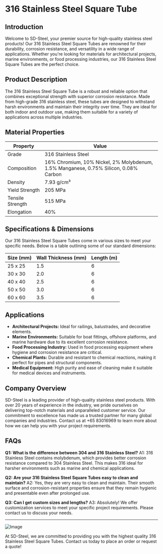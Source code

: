 # 316 Stainless Steel Square Tube

## Introduction
Welcome to SD-Steel, your premier source for high-quality stainless steel products! Our 316 Stainless Steel Square Tubes are renowned for their durability, corrosion resistance, and versatility in a wide range of applications. Whether you're looking for materials for architectural projects, marine environments, or food processing industries, our 316 Stainless Steel Square Tubes are the perfect choice.

## Product Description
The 316 Stainless Steel Square Tube is a robust and reliable option that combines exceptional strength with superior corrosion resistance. Made from high-grade 316 stainless steel, these tubes are designed to withstand harsh environments and maintain their integrity over time. They are ideal for both indoor and outdoor use, making them suitable for a variety of applications across multiple industries.

## Material Properties
| Property         | Value                |
|------------------|----------------------|
| Grade            | 316 Stainless Steel  |
| Composition      | 16% Chromium, 10% Nickel, 2% Molybdenum, 1.5% Manganese, 0.75% Silicon, 0.08% Carbon |
| Density          | 7.93 g/cm³           |
| Yield Strength   | 205 MPa             |
| Tensile Strength | 515 MPa             |
| Elongation       | 40%                  |

## Specifications & Dimensions
Our 316 Stainless Steel Square Tubes come in various sizes to meet your specific needs. Below is a table outlining some of our standard dimensions:

| Size (mm) | Wall Thickness (mm) | Length (m) |
|-----------|---------------------|------------|
| 25 x 25   | 1.5                 | 6          |
| 30 x 30   | 2.0                 | 6          |
| 40 x 40   | 2.5                 | 6          |
| 50 x 50   | 3.0                 | 6          |
| 60 x 60   | 3.5                 | 6          |

## Applications
- **Architectural Projects:** Ideal for railings, balustrades, and decorative elements.
- **Marine Environments:** Suitable for boat fittings, offshore platforms, and marine hardware due to its excellent corrosion resistance.
- **Food Processing Industry:** Used in food processing equipment where hygiene and corrosion resistance are critical.
- **Chemical Plants:** Durable and resistant to chemical reactions, making it perfect for pipes and structural components.
- **Medical Equipment:** High purity and ease of cleaning make it suitable for medical devices and instruments.

## Company Overview
SD-Steel is a leading provider of high-quality stainless steel products. With over 20 years of experience in the industry, we pride ourselves on delivering top-notch materials and unparalleled customer service. Our commitment to excellence has made us a trusted partner for many global companies and industries. Contact us at +65 83016969 to learn more about how we can help you with your project requirements.

## FAQs
**Q1: What is the difference between 304 and 316 Stainless Steel?**
A1: 316 Stainless Steel contains molybdenum, which provides better corrosion resistance compared to 304 Stainless Steel. This makes 316 ideal for harsher environments such as marine and chemical applications.

**Q2: Are your 316 Stainless Steel Square Tubes easy to clean and maintain?**
A2: Yes, they are very easy to clean and maintain. Their smooth surface and corrosion-resistant properties ensure that they remain hygienic and presentable even after prolonged use.

**Q3: Can I get custom sizes and lengths?**
A3: Absolutely! We offer customization services to meet your specific project requirements. Please contact us to discuss your needs.

---

![Image](https://github.com/user-attachments/assets/2567258e-e124-4816-932d-1809bd27ef0b)

At SD-Steel, we are committed to providing you with the highest quality 316 Stainless Steel Square Tubes. Contact us today to place an order or request a quote!